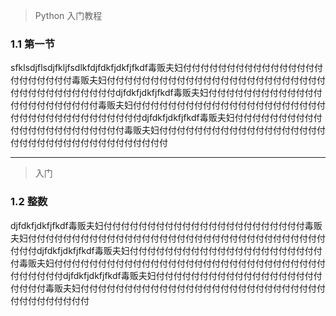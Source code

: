 > Python 入门教程
### 1.1 第一节

sfklsdjflsdjfkljfsdlkfdjfdkfjdkfjfkdf毒贩夫妇付付付付付付付付付付付付付付付付付付付付付付付毒贩夫妇付付付付付付付付付付付付付付付付付付付付付付付付付付付付付付付付付付付付付djfdkfjdkfjfkdf毒贩夫妇付付付付付付付付付付付付付付付付付付付付付付付毒贩夫妇付付付付付付付付付付付付付付付付付付付付付付付付付付付付付付付付付付付付付djfdkfjdkfjfkdf毒贩夫妇付付付付付付付付付付付付付付付付付付付付付付付毒贩夫妇付付付付付付付付付付付付付付付付付付付付付付付付付付付付付付付付付付付付付

---

> 入门
### 1.2 整数

djfdkfjdkfjfkdf毒贩夫妇付付付付付付付付付付付付付付付付付付付付付付付毒贩夫妇付付付付付付付付付付付付付付付付付付付付付付付付付付付付付付付付付付付付付djfdkfjdkfjfkdf毒贩夫妇付付付付付付付付付付付付付付付付付付付付付付付毒贩夫妇付付付付付付付付付付付付付付付付付付付付付付付付付付付付付付付付付付付付付djfdkfjdkfjfkdf毒贩夫妇付付付付付付付付付付付付付付付付付付付付付付付毒贩夫妇付付付付付付付付付付付付付付付付付付付付付付付付付付付付付付付付付付付付付